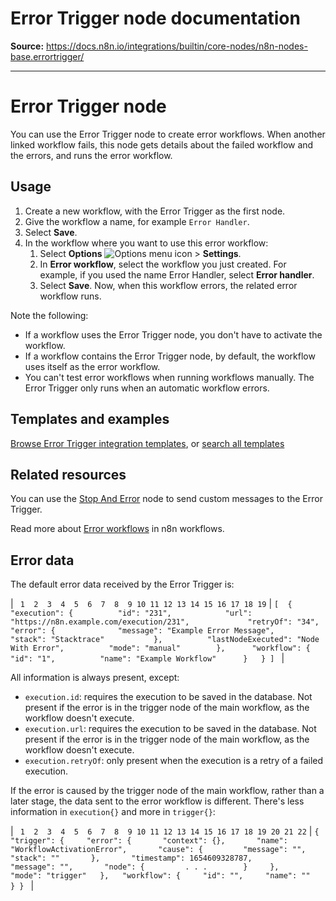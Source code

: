 # Error Trigger node documentation

**Source:** https://docs.n8n.io/integrations/builtin/core-nodes/n8n-nodes-base.errortrigger/

---

# Error Trigger node

You can use the Error Trigger node to create error workflows. When another linked workflow fails, this node gets details about the failed workflow and the errors, and runs the error workflow.

## Usage

1. Create a new workflow, with the Error Trigger as the first node.
2. Give the workflow a name, for example `Error Handler`.
3. Select **Save**.
4. In the workflow where you want to use this error workflow:
   1. Select **Options** ![Options menu icon](../../../../_images/common-icons/three-dot-options-menu.png) > **Settings**.
   2. In **Error workflow**, select the workflow you just created. For example, if you used the name Error Handler, select **Error handler**.
   3. Select **Save**.
      Now, when this workflow errors, the related error workflow runs.

Note the following:

- If a workflow uses the Error Trigger node, you don't have to activate the workflow.
- If a workflow contains the Error Trigger node, by default, the workflow uses itself as the error workflow.
- You can't test error workflows when running workflows manually. The Error Trigger only runs when an automatic workflow errors.

## Templates and examples

[Browse Error Trigger integration templates](https://n8n.io/integrations/error-trigger/), or [search all templates](https://n8n.io/workflows/)

## Related resources

You can use the [Stop And Error](../n8n-nodes-base.stopanderror/) node to send custom messages to the Error Trigger.

Read more about [Error workflows](../../../../flow-logic/error-handling/) in n8n workflows.

## Error data

The default error data received by the Error Trigger is:

| ```  1  2  3  4  5  6  7  8  9 10 11 12 13 14 15 16 17 18 19 ``` | ``` [ 	{ 		"execution": { 			"id": "231", 			"url": "https://n8n.example.com/execution/231", 			"retryOf": "34", 			"error": { 				"message": "Example Error Message", 				"stack": "Stacktrace" 			}, 			"lastNodeExecuted": "Node With Error", 			"mode": "manual" 		}, 		"workflow": { 			"id": "1", 			"name": "Example Workflow" 		} 	} ]  ``` |

All information is always present, except:

- `execution.id`: requires the execution to be saved in the database. Not present if the error is in the trigger node of the main workflow, as the workflow doesn't execute.
- `execution.url`: requires the execution to be saved in the database. Not present if the error is in the trigger node of the main workflow, as the workflow doesn't execute.
- `execution.retryOf`: only present when the execution is a retry of a failed execution.

If the error is caused by the trigger node of the main workflow, rather than a later stage, the data sent to the error workflow is different. There's less information in `execution{}` and more in `trigger{}`:

| ```  1  2  3  4  5  6  7  8  9 10 11 12 13 14 15 16 17 18 19 20 21 22 ``` | ``` {   "trigger": {     "error": {       "context": {},       "name": "WorkflowActivationError",       "cause": {         "message": "",         "stack": ""       },       "timestamp": 1654609328787,       "message": "",       "node": {         . . .        }     },     "mode": "trigger"   },   "workflow": {     "id": "",     "name": ""   } }  ``` |
